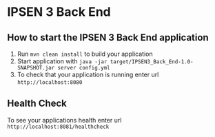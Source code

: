# IPSEN 3 Back End

How to start the IPSEN 3 Back End application
---

1. Run `mvn clean install` to build your application
1. Start application with `java -jar target/IPSEN3_Back_End-1.0-SNAPSHOT.jar server config.yml`
1. To check that your application is running enter url `http://localhost:8080`

Health Check
---

To see your applications health enter url `http://localhost:8081/healthcheck`
